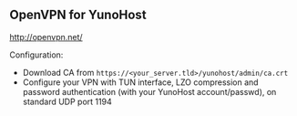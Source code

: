 OpenVPN for YunoHost
--------------------

http://openvpn.net/

Configuration:

* Download CA from `https://<your_server.tld>/yunohost/admin/ca.crt`
* Configure your VPN with TUN interface, LZO compression and password authentication (with your YunoHost account/passwd), on standard UDP port 1194
